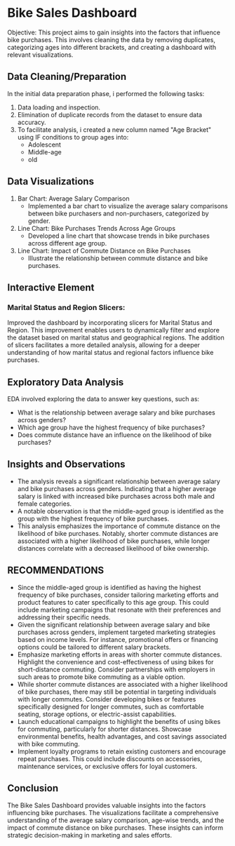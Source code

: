 # Bike Sales Dashboard

Objective:
This project aims to gain insights into the factors that influence bike purchases. This involves cleaning the data by removing duplicates, categorizing ages into different brackets, and creating a dashboard with relevant visualizations.

## Data Cleaning/Preparation
In the initial data preparation phase, i performed the following tasks:
1. Data loading and inspection.
2. Elimination of duplicate records from the dataset to ensure data accuracy.
3. To facilitate analysis, i created a new column named "Age Bracket" using IF conditions to group ages into:
   - Adolescent
   -  Middle-age
   -  old

## Data Visualizations
1. Bar Chart: Average Salary Comparison
   - Implemented a bar chart to visualize the average salary comparisons between bike purchasers and non-purchasers, categorized by gender.
2. Line Chart: Bike Purchases Trends Across Age Groups
   - Developed a line chart that showcase trends in bike purchases across different age group.
3. Line Chart: Impact of Commute Distance on Bike Purchases
   - Illustrate the relationship between commute distance and bike purchases.

## Interactive Element
### Marital Status and Region Slicers:
Improved the dashboard by incorporating slicers for Marital Status and Region.
This improvement enables users to dynamically filter and explore the dataset based on marital status and geographical regions.
The addition of slicers facilitates a more detailed analysis, allowing for a deeper understanding of how marital status and regional factors influence bike purchases.

## Exploratory Data Analysis
EDA involved exploring the data to answer key questions, such as:
- What is the relationship between average salary and bike purchases across genders?
- Which age group have the highest frequency of bike purchases?
- Does commute distance have an influence on the likelihood of bike purchases?

## Insights and Observations
- The analysis reveals a significant relationship between average salary and bike purchases across genders. Indicating that a higher average salary is linked with increased bike purchases across both male and female categories.
- A notable observation is that the middle-aged group is identified as the group with the highest frequency of bike purchases.
- This analysis emphasizes the importance of commute distance on the likelihood of bike purchases. Notably, shorter commute distances are associated with a higher likelihood of bike purchases, while longer distances correlate with a decreased likelihood of bike ownership.

## RECOMMENDATIONS
- Since the middle-aged group is identified as having the highest frequency of bike purchases, consider tailoring marketing efforts and product features to cater specifically to this age group. This could include marketing campaigns that resonate with their preferences and addressing their specific needs.
- Given the significant relationship between average salary and bike purchases across genders, implement targeted marketing strategies based on income levels. For instance, promotional offers or financing options could be tailored to different salary brackets.
- Emphasize marketing efforts in areas with shorter commute distances. Highlight the convenience and cost-effectiveness of using bikes for short-distance commuting. Consider partnerships with employers in such areas to promote bike commuting as a viable option.
- While shorter commute distances are associated with a higher likelihood of bike purchases, there may still be potential in targeting individuals with longer commutes. Consider developing bikes or features specifically designed for longer commutes, such as comfortable seating, storage options, or electric-assist capabilities.
- Launch educational campaigns to highlight the benefits of using bikes for commuting, particularly for shorter distances. Showcase environmental benefits, health advantages, and cost savings associated with bike commuting.
- Implement loyalty programs to retain existing customers and encourage repeat purchases. This could include discounts on accessories, maintenance services, or exclusive offers for loyal customers.

## Conclusion
The Bike Sales Dashboard provides valuable insights into the factors influencing bike purchases. The visualizations facilitate a comprehensive understanding of the average salary comparison, age-wise trends, and the impact of commute distance on bike purchases. These insights can inform strategic decision-making in marketing and sales efforts.
